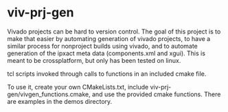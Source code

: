 # viv-prj-gen

Vivado projects can be hard to version control.  The goal of this project is to make that easier by automating generation of vivado projects, to have a similar process for nonproject builds using vivado, and to automate generation of the ipxact meta data (components.xml and xgui).  This is meant to be crossplatform, but only has been tested on linux.

tcl scripts invoked through calls to functions in an included cmake file.

To use it, create your own CMakeLists.txt, include viv-prj-gen/vivgen_functions.cmake, and use the provided cmake functions.  There are examples in the demos directory.

